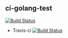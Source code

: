 ## ci-golang-test

[![Build Status](https://travis-ci.org/researchlab/ci-golang-test.svg?branch=master)](https://travis-ci.org/researchlab/ci-golang-test)

* Travis-ci 
[![Build Status](https://travis-ci.org/researchlab/ci-golang-test.svg?branch=master)](https://travis-ci.org/researchlab/ci-golang-test)
